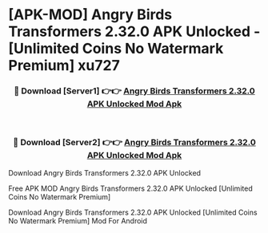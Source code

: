 # [APK-MOD] Angry Birds Transformers 2.32.0 APK Unlocked - [Unlimited Coins No Watermark Premium] xu727



<div align="center">
<h3>🔴 Download [Server1] 👉👉 <a href="https://momento.my/?title=Angry_Birds_Transformers_2.32.0_APK_Unlocked">Angry Birds Transformers 2.32.0 APK Unlocked Mod Apk</a></h3><br>

<h3>🔴 Download [Server2] 👉👉 <a href="https://momento.my/?title=Angry_Birds_Transformers_2.32.0_APK_Unlocked">Angry Birds Transformers 2.32.0 APK Unlocked Mod Apk</a></h3>
</div>



Download Angry Birds Transformers 2.32.0 APK Unlocked 

Free APK MOD Angry Birds Transformers 2.32.0 APK Unlocked [Unlimited Coins No Watermark Premium]

Download Angry Birds Transformers 2.32.0 APK Unlocked [Unlimited Coins No Watermark Premium] Mod For Android

